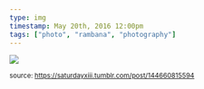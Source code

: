 ```yaml
---
type: img
timestamp: May 20th, 2016 12:00pm
tags: ["photo", "rambana", "photography"]
---
```

<img src="https://saturdayxiii.github.io/media/media/144660815594.jpg"/>
                                                                                
                
                
                
                
                                
<small>source: https://saturdayxiii.tumblr.com/post/144660815594</small>